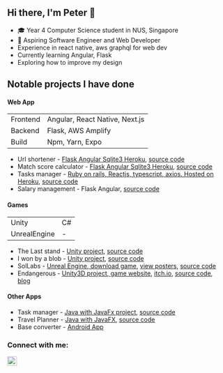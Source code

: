 ## Hi there, I'm Peter 👋

- ‍🎓 Year 4 Computer Science student in NUS, Singapore
- 📱 Aspiring Software Engineer and Web Developer
- Experience in react native, aws graphql for web dev
- Currently learning Angular, Flask
- Exploring how to improve my design

## Notable projects I have done
#### Web App
| | |
| --- | --- |
| Frontend | Angular, React Native, Next.js |
| Backend | Flask, AWS Amplify |
| Build | Npm, Yarn, Expo |



- Url shortener - [Flask Angular Sqlite3 Heroku](https://intelligent-monsieur-10324.herokuapp.com/ "Go to Heroku"), [source code](https://github.com/peter-yeh/Shortener "View on GitHub")
- Match score calculator - [Flask Angular Sqlite3 Heroku](https://joli-maison-71130.herokuapp.com/ "Go To Heroku"), [source code](https://github.com/peter-yeh/ChampionshipTracker "View on GitHub")
- Tasks manager - [Ruby on rails, Reactjs, typescript, axios. Hosted on Heroku](https://task-manager-petery.herokuapp.com/ "Heroku, view online"), [source code](https://github.com/peter-yeh/TaskManager-on-rails "View on GitHub")
- Salary management - Flask Angular, [source code](https://github.com/peter-yeh/salary-management "View on GitHub")


#### Games
| | |
| --- | --- |
| Unity | C# |
| UnrealEngine | - |
- The Last stand - [Unity project](https://connect.unity.com/mg/other/the-last-stand-1 "The Last Stand, the page may get stuck (cold fetch), refresh the page a again after a while to try out my game."), [source code](https://github.com/peter-yeh/The-Last-Stand "View on GitHub")
- I won by a blob - [Unity project](https://llhy.itch.io/iwonbyablob "I won by a blob!"), [source code](https://github.com/peter-yeh/gamecraft2020 "View on GitHub")
- SolLabs - [Unreal Engine, download game](https://drive.google.com/drive/folders/1x0lrQuS7OrbQWlvE_eU8L_V9kHQ75OE2), [view posters](https://uvents.nus.edu.sg/event/18th-steps/module/CS3247/project/6), [source code](https://gitlab.com/peter-yeh1/cs3247gamedevteam6)
- Endangerous - [Unity3D project, game website](https://uvents.nus.edu.sg/event/19th-steps/module/CS4350/project/3), [itch.io](https://indiepandas.itch.io/endangerous), [source code](https://gitlab.com/indie-pandas/endangerous), [blog](https://indiepandasgames.wixsite.com/website/blog)


#### Other Apps
- Task manager - [Java with JavaFx project](https://peter-yeh.github.io/ip/ "User guide"), [source code](https://github.com/peter-yeh/ip "View on GitHub")
- Travel Planner - [Java with JavaFX](https://ay2021s1-cs2103t-t09-3.github.io/tp/ "TrackPad"), [source code](https://github.com/peter-yeh/tp "View on GitHub")
- Base converter - [Android App](https://play.google.com/store/apps/details?id=com.peteryeh.allbaseconverter "View on Play store")


### Connect with me:
[<img align="left" alt="LinkedIn | LinkedIn" width="22px" src="https://cdn.jsdelivr.net/npm/simple-icons@v3/icons/linkedin.svg" />][linkedin]
<br/>

[stackoverflow]: https://stackoverflow.com/users/11105288/peter
[linkedin]: https://www.linkedin.com/in/YehYuChun
